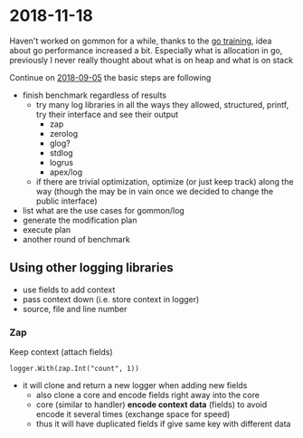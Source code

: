 # 2018-11-18

Haven't worked on gommon for a while, thanks to the [go training](https://github.com/ardanlabs/gotraining), 
idea about go performance increased a bit. Especially what is allocation in go, previously I never really thought
about what is on heap and what is on stack

Continue on [2018-09-05](2018-09-05-clean-up.md) the basic steps are following

- finish benchmark regardless of results
  - try many log libraries in all the ways they allowed, structured, printf, try their interface and see their output
    - zap
    - zerolog
    - glog?
    - stdlog
    - logrus
    - apex/log
  - if there are trivial optimization, optimize (or just keep track) along the way (though the may be in vain once we decided to change the public interface)
- list what are the use cases for gommon/log
- generate the modification plan
- execute plan
- another round of benchmark

## Using other logging libraries

- use fields to add context
- pass context down (i.e. store context in logger)
- source, file and line number

### Zap

Keep context (attach fields)

`logger.With(zap.Int("count", 1))`

- it will clone and return a new logger when adding new fields
  - also clone a core and encode fields right away into the core
  - core (similar to handler) **encode context data** (fields) to avoid encode it several times (exchange space for speed)
  - thus it will have duplicated fields if give same key with different data
